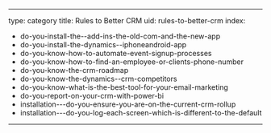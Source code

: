 
---
type: category
title: Rules to Better CRM
uid: rules-to-better-crm
index:
 - do-you-install-the--add-ins-the-old-com-and-the-new-app
 - do-you-install-the-dynamics--iphoneandroid-app
 - do-you-know-how-to-automate-event-signup-processes
 - do-you-know-how-to-find-an-employee-or-clients-phone-number
 - do-you-know-the-crm-roadmap
 - do-you-know-the-dynamics--crm-competitors
 - do-you-know-what-is-the-best-tool-for-your-email-marketing
 - do-you-report-on-your-crm-with-power-bi
 - installation---do-you-ensure-you-are-on-the-current-crm-rollup
 - installation---do-you-log-each-screen-which-is-different-to-the-default
---



